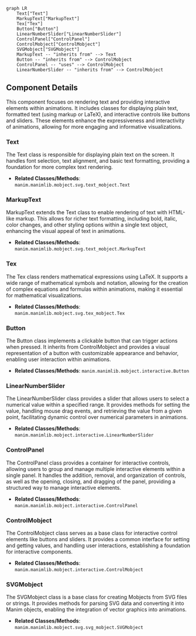 ```mermaid
graph LR
    Text["Text"]
    MarkupText["MarkupText"]
    Tex["Tex"]
    Button["Button"]
    LinearNumberSlider["LinearNumberSlider"]
    ControlPanel["ControlPanel"]
    ControlMobject["ControlMobject"]
    SVGMobject["SVGMobject"]
    MarkupText -- "inherits from" --> Text
    Button -- "inherits from" --> ControlMobject
    ControlPanel -- "uses" --> ControlMobject
    LinearNumberSlider -- "inherits from" --> ControlMobject
```

## Component Details

This component focuses on rendering text and providing interactive elements within animations. It includes classes for displaying plain text, formatted text (using markup or LaTeX), and interactive controls like buttons and sliders. These elements enhance the expressiveness and interactivity of animations, allowing for more engaging and informative visualizations.

### Text
The Text class is responsible for displaying plain text on the screen. It handles font selection, text alignment, and basic text formatting, providing a foundation for more complex text rendering.
- **Related Classes/Methods**: `manim.manimlib.mobject.svg.text_mobject.Text`

### MarkupText
MarkupText extends the Text class to enable rendering of text with HTML-like markup. This allows for richer text formatting, including bold, italic, color changes, and other styling options within a single text object, enhancing the visual appeal of text in animations.
- **Related Classes/Methods**: `manim.manimlib.mobject.svg.text_mobject.MarkupText`

### Tex
The Tex class renders mathematical expressions using LaTeX. It supports a wide range of mathematical symbols and notation, allowing for the creation of complex equations and formulas within animations, making it essential for mathematical visualizations.
- **Related Classes/Methods**: `manim.manimlib.mobject.svg.tex_mobject.Tex`

### Button
The Button class implements a clickable button that can trigger actions when pressed. It inherits from ControlMobject and provides a visual representation of a button with customizable appearance and behavior, enabling user interaction within animations.
- **Related Classes/Methods**: `manim.manimlib.mobject.interactive.Button`

### LinearNumberSlider
The LinearNumberSlider class provides a slider that allows users to select a numerical value within a specified range. It provides methods for setting the value, handling mouse drag events, and retrieving the value from a given point, facilitating dynamic control over numerical parameters in animations.
- **Related Classes/Methods**: `manim.manimlib.mobject.interactive.LinearNumberSlider`

### ControlPanel
The ControlPanel class provides a container for interactive controls, allowing users to group and manage multiple interactive elements within a single panel. It handles the addition, removal, and organization of controls, as well as the opening, closing, and dragging of the panel, providing a structured way to manage interactive elements.
- **Related Classes/Methods**: `manim.manimlib.mobject.interactive.ControlPanel`

### ControlMobject
The ControlMobject class serves as a base class for interactive control elements like buttons and sliders. It provides a common interface for setting and getting values, and handling user interactions, establishing a foundation for interactive components.
- **Related Classes/Methods**: `manim.manimlib.mobject.interactive.ControlMobject`

### SVGMobject
The SVGMobject class is a base class for creating Mobjects from SVG files or strings. It provides methods for parsing SVG data and converting it into Manim objects, enabling the integration of vector graphics into animations.
- **Related Classes/Methods**: `manim.manimlib.mobject.svg.svg_mobject.SVGMobject`
